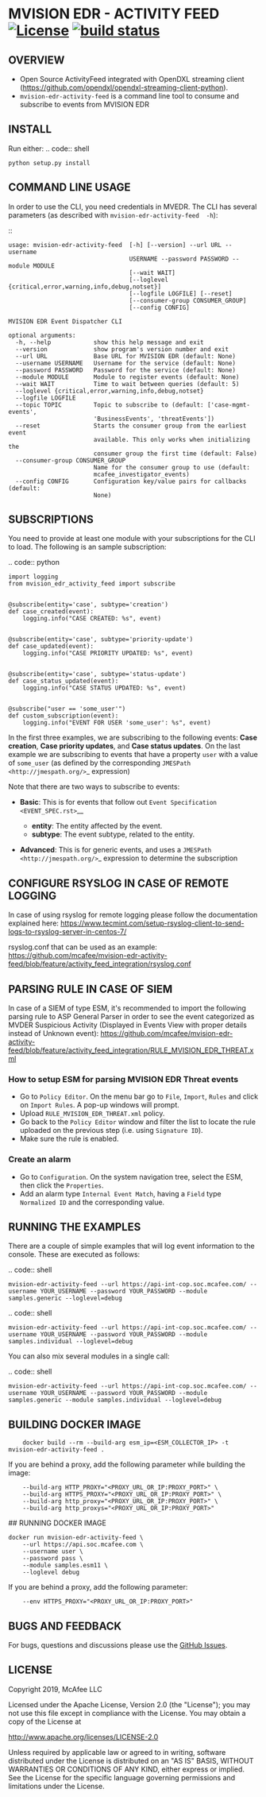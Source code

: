 # MVISION EDR - ACTIVITY FEED [![License](https://img.shields.io/badge/License-Apache%202.0-blue.svg)](https://opensource.org/licenses/Apache-2.0) [![build status](https://travis-ci.org/mcafee/mvision-edr-activity-feed.svg?branch=master)](https://travis-ci.org/mcafee/mvision-edr-activity-feed)


## OVERVIEW
- Open Source ActivityFeed integrated with OpenDXL streaming client (https://github.com/opendxl/opendxl-streaming-client-python).
- ``mvision-edr-activity-feed`` is a command line tool to consume and subscribe to events from MVISION EDR


## INSTALL
Run either:
.. code:: shell

    python setup.py install
   
   
## COMMAND LINE USAGE

In order to use the CLI, you need credentials in MVEDR.
The CLI has several parameters (as described with
``mvision-edr-activity-feed  -h``):

::

    usage: mvision-edr-activity-feed  [-h] [--version] --url URL --username
                                      USERNAME --password PASSWORD --module MODULE
                                      [--wait WAIT]
                                      [--loglevel {critical,error,warning,info,debug,notset}]
                                      [--logfile LOGFILE] [--reset]
                                      [--consumer-group CONSUMER_GROUP]
                                      [--config CONFIG]

    MVISION EDR Event Dispatcher CLI

    optional arguments:
      -h, --help            show this help message and exit
      --version             show program's version number and exit
      --url URL             Base URL for MVISION EDR (default: None)
      --username USERNAME   Username for the service (default: None)
      --password PASSWORD   Password for the service (default: None)
      --module MODULE       Module to register events (default: None)
      --wait WAIT           Time to wait between queries (default: 5)
      --loglevel {critical,error,warning,info,debug,notset}
      --logfile LOGFILE
      --topic TOPIC         Topic to subscribe to (default: ['case-mgmt-events',
                            'BusinessEvents', 'threatEvents'])
      --reset               Starts the consumer group from the earliest event
                            available. This only works when initializing the
                            consumer group the first time (default: False)
      --consumer-group CONSUMER_GROUP
                            Name for the consumer group to use (default:
                            mcafee_investigator_events)
      --config CONFIG       Configuration key/value pairs for callbacks (default:
                            None)


## SUBSCRIPTIONS

You need to provide at least one module with your subscriptions for the
CLI to load. The following is an sample subscription:

.. code:: python

    import logging
    from mvision_edr_activity_feed import subscribe


    @subscribe(entity='case', subtype='creation')
    def case_created(event):
        logging.info("CASE CREATED: %s", event)


    @subscribe(entity='case', subtype='priority-update')
    def case_updated(event):
        logging.info("CASE PRIORITY UPDATED: %s", event)


    @subscribe(entity='case', subtype='status-update')
    def case_status_updated(event):
        logging.info("CASE STATUS UPDATED: %s", event)


    @subscribe("user == 'some_user'")
    def custom_subscription(event):
        logging.info("EVENT FOR USER 'some_user': %s", event)

In the first three examples, we are subscribing to the following events: **Case
creation**, **Case priority updates**, and **Case status updates**. On the
last example we are subscribing to events that have a property ``user`` with a
value of ``some_user`` (as defined by the corresponding `JMESPath <http://jmespath.org/>`_ expression)

Note that there are two ways to subscribe to events:

* **Basic**: This is for events that follow out `Event Specification <EVENT_SPEC.rst>`__

    * **entity**: The entity affected by the event.
    * **subtype**: The event subtype, related to the entity.

* **Advanced**: This is for generic events, and uses a `JMESPath <http://jmespath.org/>`_ expression to determine the subscription


## CONFIGURE RSYSLOG IN CASE OF REMOTE LOGGING

In case of using rsyslog for remote logging please follow the documentation explained here: https://www.tecmint.com/setup-rsyslog-client-to-send-logs-to-rsyslog-server-in-centos-7/

rsyslog.conf that can be used as an example: https://github.com/mcafee/mvision-edr-activity-feed/blob/feature/activity_feed_integration/rsyslog.conf


## PARSING RULE IN CASE OF SIEM

In case of a SIEM of type ESM, it's recommended to import the following parsing rule to ASP General Parser in order to see the event categorized as MVDER Suspicious Activity (Displayed in Events View with proper details instead of Unknown event): https://github.com/mcafee/mvision-edr-activity-feed/blob/feature/activity_feed_integration/RULE_MVISION_EDR_THREAT.xml

### How to setup ESM for parsing MVISION EDR Threat events

* Go to `Policy Editor`. On the menu bar go to `File`, `Import`, `Rules` and click on `Import Rules`. A pop-up windows will prompt.
* Upload `RULE_MVISION_EDR_THREAT.xml` policy.
* Go back to the `Policy Editor` window and filter the list to locate the rule uploaded on the previous step (i.e. using `Signature ID`).
* Make sure the rule is enabled.

### Create an alarm

* Go to `Configuration`. On the system navigation tree, select the ESM, then click the `Properties`.
* Add an alarm type `Internal Event Match`, having a `Field` type `Normalized ID` and the corresponding value. 

## RUNNING THE EXAMPLES

There are a couple of simple examples that will log event information to
the console. These are executed as follows:

.. code:: shell

    mvision-edr-activity-feed --url https://api-int-cop.soc.mcafee.com/ --username YOUR_USERNAME --password YOUR_PASSWORD --module samples.generic --loglevel=debug

.. code:: shell

    mvision-edr-activity-feed --url https://api-int-cop.soc.mcafee.com/ --username YOUR_USERNAME --password YOUR_PASSWORD --module samples.individual --loglevel=debug

You can also mix several modules in a single call:

.. code:: shell

    mvision-edr-activity-feed --url https://api-int-cop.soc.mcafee.com/ --username YOUR_USERNAME --password YOUR_PASSWORD --module samples.generic --module samples.individual --loglevel=debug

## BUILDING DOCKER IMAGE

```
    docker build --rm --build-arg esm_ip=<ESM_COLLECTOR_IP> -t mvision-edr-activity-feed .
```

If you are behind a proxy, add the following parameter while building the image:

```
    --build-arg HTTP_PROXY="<PROXY_URL_OR_IP:PROXY_PORT>" \
    --build-arg HTTPS_PROXY="<PROXY_URL_OR_IP:PROXY_PORT>" \
    --build-arg http_proxy="<PROXY_URL_OR_IP:PROXY_PORT>" \
    --build-arg http_proxys="<PROXY_URL_OR_IP:PROXY_PORT>" 
```

## RUNNING DOCKER IMAGE

```
docker run mvision-edr-activity-feed \
    --url https://api.soc.mcafee.com \
    --username user \
    --password pass \
    --module samples.esm11 \
    --loglevel debug

```

If you are behind a proxy, add the following parameter:

```
    --env HTTPS_PROXY="<PROXY_URL_OR_IP:PROXY_PORT>"
```

## BUGS AND FEEDBACK

For bugs, questions and discussions please use the
[GitHub Issues](https://github.com/mcafee/mvision-edr-activity-feed/issues).


## LICENSE

Copyright 2019, McAfee LLC

Licensed under the Apache License, Version 2.0 (the "License"); you may not use
this file except in compliance with the License. You may obtain a copy of the
License at

http://www.apache.org/licenses/LICENSE-2.0

Unless required by applicable law or agreed to in writing, software distributed
under the License is distributed on an "AS IS" BASIS, WITHOUT WARRANTIES OR
CONDITIONS OF ANY KIND, either express or implied. See the License for the
specific language governing permissions and limitations under the License.

